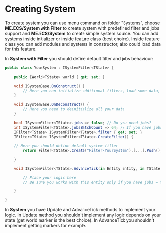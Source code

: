# Creating System
To create system you can use menu command on folder "Systems", choose **ME.ECS/System with Filter** to create system with predefined filter and jobs support and **ME.ECS/System** to create simple system source. 
You can add systems inside initializer or inside feature class (best choice). Inside feature class you can add modules and systems in constructor, also could load data for this feature.

In **System with Filter** you should define default filter and jobs behaviour:
```csharp
public class YourSystem : ISystemFilter<TState> {
    
    public IWorld<TState> world { get; set; }
    
    void ISystemBase.OnConstruct() {
        // Here you can initialize additional filters, load some data, or cache references to features
    }
    
    void ISystemBase.OnDeconstruct() {
        // Here you need to deinitialize all your data
    }
    
    bool ISystemFilter<TState>.jobs => false; // Do you need jobs?
    int ISystemFilter<TState>.jobsBatchCount => 64; // If you have jobs, how it should be batched?
    IFilter<TState> ISystemFilter<TState>.filter { get; set; }
    IFilter<TState> ISystemFilter<TState>.CreateFilter() {
        
	// Here you should define default system filter
        return Filter<TState>.Create("Filter-YourSystem").[...].Push();
        
    }

    void ISystemFilter<TState>.AdvanceTick(in Entity entity, in TState state, in float deltaTime) {

        // Place your logic here
        // Be sure you works with this entity only if you have jobs = true

    }

}
```

In **System** you have Update and AdvanceTick methods to implement your logic.
In Update method you shouldn't implement any logic depends on your state (get world marker is the best choice). In AdvanceTick you shouldn't implement getting markers for example.